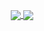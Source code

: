 <p align="center">
  <a href="https://github.com/dev01d">
    <img 
        align="center" 
        src="https://github-readme-stats.dev01d.vercel.app/api/top-langs/?username=dev01d&layout=compact&langs_count=9&hide=jinja,html,css,scss,swift,ruby"
    />
    <img 
        align="center" 
        src="https://github-readme-stats.dev01d.vercel.app/api?username=dev01d&show_icons=true&count_private=true&hide=stars"
    />
  </a>
</p>
